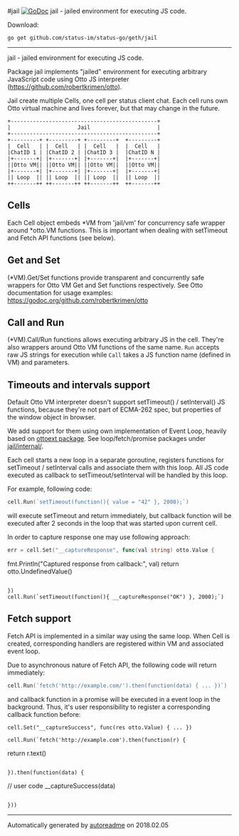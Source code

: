 #jail [![GoDoc](https://godoc.org/github.com/status-im/status-go/geth/jail?status.png)](https://godoc.org/github.com/status-im/status-go/geth/jail)
jail - jailed environment for executing JS code.

Download:
```shell
go get github.com/status-im/status-go/geth/jail
```

* * *
jail - jailed environment for executing JS code.

Package jail implements "jailed" environment for executing arbitrary
JavaScript code using Otto JS interpreter (https://github.com/robertkrimen/otto).

Jail create multiple Cells, one cell per status client chat. Each cell runs own
Otto virtual machine and lives forever, but that may change in the future.

```
+----------------------------------------------+
|                     Jail                     |
+----------------------------------------------+
+---------+ +---------+ +---------+  +---------+
|  Cell   | |  Cell   | |  Cell   |  |  Cell   |
|ChatID 1 | |ChatID 2 | |ChatID 3 |  |ChatID N |
|+-------+| |+-------+| |+-------+|  |+-------+|
||Otto VM|| ||Otto VM|| ||Otto VM||  ||Otto VM||
|+-------+| |+-------+| |+-------+|  |+-------+|
|| Loop  || || Loop  || || Loop  ||  || Loop  ||
++-------++ ++-------++ ++-------++  ++-------++
```

## Cells
Each Cell object embeds *VM from 'jail/vm' for concurrency safe wrapper around
*otto.VM functions. This is important when dealing with setTimeout and Fetch API
functions (see below).

## Get and Set
(*VM).Get/Set functions provide transparent and concurrently safe wrappers for
Otto VM Get and Set functions respectively. See Otto documentation for usage examples:
https://godoc.org/github.com/robertkrimen/otto

## Call and Run
(*VM).Call/Run functions allows executing arbitrary JS in the cell. They're also
wrappers around Otto VM functions of the same name. `Run` accepts raw JS strings for execution while `Call` takes a JS function name (defined in VM) and parameters.

## Timeouts and intervals support
Default Otto VM interpreter doesn't support setTimeout() / setInterval() JS functions,
because they're not part of ECMA-262 spec, but properties of the window object in browser.

We add support for them using own implementation of Event Loop, heavily based on [ottoext package](https://github.com/deoxxa/ottoext). See loop/fetch/promise packages under [jail/internal/](https://github.com/status-im/status-go/tree/develop/geth/jail/internal).

Each cell starts a new loop in a separate goroutine, registers functions for setTimeout / setInterval calls and associate them with this loop. All JS code executed as callback to setTimeout/setInterval will be handled by this loop.

For example, following code:

```go
cell.Run(`setTimeout(function(){ value = "42" }, 2000);`)
```

will execute setTimeout and return immediately, but callback function will
be executed after 2 seconds in the loop that was started upon current cell.

In order to capture response one may use following approach:

```go
err = cell.Set("__captureResponse", func(val string) otto.Value {

```
fmt.Println("Captured response from callback:", val)
return otto.UndefinedValue()
```

})
cell.Run(`setTimeout(function(){ __captureResponse("OK") }, 2000);`)
```

## Fetch support

Fetch API is implemented in a similar way using the same loop. When Cell is created, corresponding handlers are registered within VM and associated event loop.

Due to asynchronous nature of Fetch API, the following code will return immediately:

```go
cell.Run(`fetch('http://example.com/').then(function(data) { ... })`)
```

and callback function in a promise will be executed in a event loop in the background. Thus, it's user responsibility to register a corresponding callback function before:

```
cell.Set("__captureSuccess", func(res otto.Value) { ... })

cell.Run(`fetch('http://example.com').then(function(r) {

```
return r.text()
```

}).then(function(data) {

```
// user code
__captureSuccess(data)
```

}))
```



* * *
Automatically generated by [autoreadme](https://github.com/jimmyfrasche/autoreadme) on 2018.02.05

